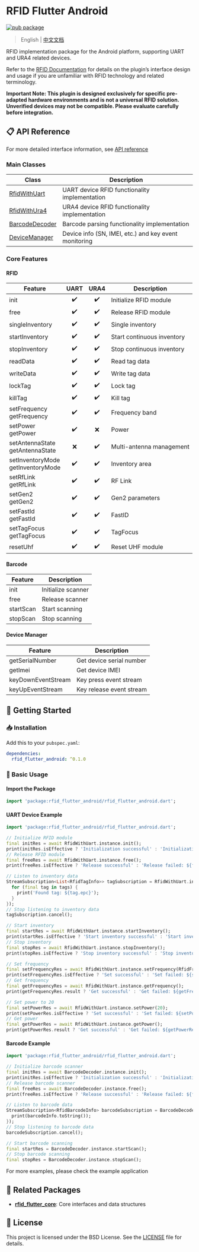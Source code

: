 # RFID Flutter Android

[![pub package](https://img.shields.io/pub/v/rfid_flutter_android.svg)](https://pub.dev/packages/rfid_flutter_android)

> English | [中文文档](https://github.com/RFID-Devs/rfid_flutter_plugin/blob/main/rfid_flutter_android/README-zh.md)

RFID implementation package for the Android platform, supporting UART and URA4 related devices.

Refer to the [RFID Documentation](https://github.com/RFID-Devs/rfid_flutter_plugin/wiki/RFID-en) for details on the plugin’s interface design and usage if you are unfamiliar with RFID technology and related terminology.

**Important Note: This plugin is designed exclusively for specific pre-adapted hardware environments and is not a universal RFID solution. Unverified devices may not be compatible. Please evaluate carefully before integration.**


## 📋 API Reference

For more detailed interface information, see [API reference](https://pub.dev/documentation/rfid_flutter_android/latest/rfid_flutter_android/)

### Main Classes

| Class                                                                                                                      | Description                                           |
| -------------------------------------------------------------------------------------------------------------------------- | ----------------------------------------------------- |
| [RfidWithUart](https://pub.dev/documentation/rfid_flutter_android/latest/rfid_flutter_android/RfidWithUart-class.html)     | UART device RFID functionality implementation         |
| [RfidWithUra4](https://pub.dev/documentation/rfid_flutter_android/latest/rfid_flutter_android/RfidWithUra4-class.html)     | URA4 device RFID functionality implementation         |
| [BarcodeDecoder](https://pub.dev/documentation/rfid_flutter_android/latest/rfid_flutter_android/BarcodeDecoder-class.html) | Barcode parsing functionality implementation          |
| [DeviceManager](https://pub.dev/documentation/rfid_flutter_android/latest/rfid_flutter_android/DeviceManager-class.html)   | Device info (SN, IMEI, etc.) and key event monitoring |

### Core Features

#### RFID

| Feature                                 | UART  | URA4  | Description                |
| --------------------------------------- | :---: | :---: | -------------------------- |
| init                                    |   ✔️   |   ✔️   | Initialize RFID module     |
| free                                    |   ✔️   |   ✔️   | Release RFID module        |
| singleInventory                         |   ✔️   |   ✔️   | Single inventory           |
| startInventory                          |   ✔️   |   ✔️   | Start continuous inventory |
| stopInventory                           |   ✔️   |   ✔️   | Stop continuous inventory  |
| readData                                |   ✔️   |   ✔️   | Read tag data              |
| writeData                               |   ✔️   |   ✔️   | Write tag data             |
| lockTag                                 |   ✔️   |   ✔️   | Lock tag                   |
| killTag                                 |   ✔️   |   ✔️   | Kill tag                   |
| setFrequency <br/> getFrequency         |   ✔️   |   ✔️   | Frequency band             |
| setPower <br/> getPower                 |   ✔️   |   ❌   | Power                      |
| setAntennaState <br/> getAntennaState   |   ❌   |   ✔️   | Multi-antenna management   |
| setInventoryMode <br/> getInventoryMode |   ✔️   |   ✔️   | Inventory area             |
| setRfLink <br/> getRfLink               |   ✔️   |   ✔️   | RF Link                    |
| setGen2 <br/> getGen2                   |   ✔️   |   ✔️   | Gen2 parameters            |
| setFastId <br/> getFastId               |   ✔️   |   ✔️   | FastID                     |
| setTagFocus <br/> getTagFocus           |   ✔️   |   ✔️   | TagFocus                   |
| resetUhf                                |   ✔️   |   ✔️   | Reset UHF module           |

#### Barcode

| Feature   | Description        |
| --------- | ------------------ |
| init      | Initialize scanner |
| free      | Release scanner    |
| startScan | Start scanning     |
| stopScan  | Stop scanning      |

#### Device Manager

| Feature            | Description              |
| ------------------ | ------------------------ |
| getSerialNumber    | Get device serial number |
| getImei            | Get device IMEI          |
| keyDownEventStream | Key press event stream   |
| keyUpEventStream   | Key release event stream |


## 🚀 Getting Started

### 📥 Installation

Add this to your `pubspec.yaml`:

```yaml
dependencies:
  rfid_flutter_android: ^0.1.0
```

### 📖 Basic Usage

#### Import the Package

```dart
import 'package:rfid_flutter_android/rfid_flutter_android.dart';
```

#### UART Device Example

```dart
import 'package:rfid_flutter_android/rfid_flutter_android.dart';

// Initialize RFID module
final initRes = await RfidWithUart.instance.init();
print(initRes.isEffective ? 'Initialization successful' : 'Initialization failed: ${initRes.error}');
// Release RFID module
final freeRes = await RfidWithUart.instance.free();
print(freeRes.isEffective ? 'Release successful' : 'Release failed: ${freeRes.error}');

// Listen to inventory data
StreamSubscription<List<RfidTagInfo>> tagSubscription = RfidWithUart.instance.rfidTagStream.listen((tags) {
  for (final tag in tags) {
    print('Found tag: ${tag.epc}');
  }
});
// Stop listening to inventory data
tagSubscription.cancel();

// Start inventory
final startRes = await RfidWithUart.instance.startInventory();
print(startRes.isEffective ? 'Start inventory successful' : 'Start inventory failed: ${startRes.error}');
// Stop inventory
final stopRes = await RfidWithUart.instance.stopInventory();
print(stopRes.isEffective ? 'Stop inventory successful' : 'Stop inventory failed: ${stopRes.error}');

// Set frequency
final setFrequencyRes = await RfidWithUart.instance.setFrequency(RfidFrequency.china2);
print(setFrequencyRes.isEffective ? 'Set successful' : 'Set failed: ${setFrequencyRes.error}');
// Get frequency
final getFrequencyRes = await RfidWithUart.instance.getFrequency();
print(getFrequencyRes.result ? 'Get successful' : 'Get failed: ${getFrequencyRes.data}');

// Set power to 20
final setPowerRes = await RfidWithUart.instance.setPower(20);
print(setPowerRes.isEffective ? 'Set successful' : 'Set failed: ${setPowerRes.error}');
// Get power
final getPowerRes = await RfidWithUart.instance.getPower();
print(getPowerRes.result ? 'Get successful' : 'Get failed: ${getPowerRes.data}');
```

#### Barcode Example

```dart
import 'package:rfid_flutter_android/rfid_flutter_android.dart';

// Initialize barcode scanner
final initRes = await BarcodeDecoder.instance.init();
print(initRes.isEffective ? 'Initialization successful' : 'Initialization failed: ${initRes.error}');
// Release barcode scanner
final freeRes = await BarcodeDecoder.instance.free();
print(freeRes.isEffective ? 'Release successful' : 'Release failed: ${freeRes.error}');

// Listen to barcode data
StreamSubscription<RfidBarcodeInfo> barcodeSubscription = BarcodeDecoder.instance.barcodeStream.listen((barcodeInfo) {
  print(barcodeInfo.toString());
});
// Stop listening to barcode data
barcodeSubscription.cancel();

// Start barcode scanning
final startRes = BarcodeDecoder.instance.startScan();
// Stop barcode scanning
final stopRes = BarcodeDecoder.instance.stopScan();
```

For more examples, please check the example application


## 🔗 Related Packages

- **[rfid_flutter_core](https://pub.dev/packages/rfid_flutter_core)**: Core interfaces and data structures

## 📄 License

This project is licensed under the BSD License. See the [LICENSE](LICENSE) file for details.


